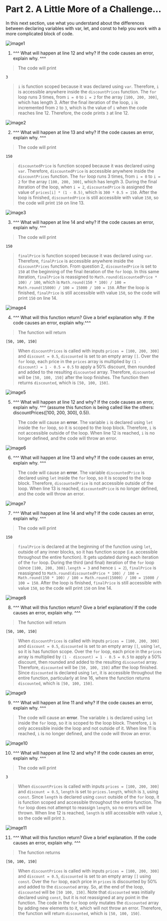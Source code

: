 # Part 2. A Little More of a Challenge...

In this next section, use what you understand about the differences between declaring variables with var, let, and const to help you work with a more complicated block of code.

![image1](images_pt2/image1.png)

1. ^^^ What will happen at line 12 and why? If the code causes an error, explain why. ^^^

> The code will print

```
3
```
> `i` is function scoped because it was declared using `var`. Therefore, `i` is accessible anywhere inside the `discountPrices` function. The `for` loop runs 3 times, from `i = 0` to `i = 2` for the array `[100, 200, 300]`, which has length 3. After the final iteration of the loop, `i` is incremented from `2` to `3`, which is the value of `i` when the code reaches line 12. Therefore, the code prints `3` at line 12.

![image2](images_pt2/image2.png)

2. ^^^ What will happen at line 13 and why? If the code causes an error, explain why. ^^^

> The code will print

```
150
```

> `discountedPrice` is function scoped because it was declared using `var`. Therefore, `discountedPrice` is accessible anywhere inside the `discountPrices` function. The `for` loop runs 3 times, from `i = 0` to `i = 2` for the array `[100, 200, 300]`, which has length 3. During the final iteration of the loop, when `i = 2`, `discountedPrice` is assigned the value of `prices[i] * (1 - 0.5)`, which is `300 * 0.5 = 150`. After the loop is finished, `discountedPrice` is still accessible with value `150`, so the code will print `150` on line 13.

![image3](images_pt2/image3.png)

3. ^^^ What will happen at line 14 and why? If the code causes an error, explain why. ^^^

> The code will print

```
150
```

> `finalPrice` is function scoped because it was declared using `var`.  Therefore, `finalPrice` is accessible anywhere inside the `discountPrices` function. From question 2, `discountedPrice` is set to `150` at the beginning of the final iteration of the `for` loop. In this same iteration, `finalPrice` is reassigned to `Math.round(discountedPrice * 100) / 100`, which is `Math.round(150 * 100) / 100 = Math.round(15000) / 100 = 15000 / 100 = 150`. After the loop is finished, `finalPrice` is still accessible with value `150`, so the code will print `150` on line 14.

![image4](images_pt2/image4.png)

4. ^^^ What will this function return? Give a brief explanation why. If the code causes an error, explain why.^^^

> The function will return

```
[50, 100, 150]
```

> When `discountPrices` is called with inputs `prices = [100, 200, 300]` and `discount = 0.5`, `discounted` is set to an empty array `[]`. Over the `for` loop, each price in the `prices` array is multiplied by `(1 - discount) = 1 - 0.5 = 0.5` to apply a 50% discount, then rounded and added to the resulting `discounted` array. Therefore, `discounted` will be `[50, 100, 150]` after the loop finishes. The function then returns `discounted`, which is `[50, 100, 150]`.

![image5](images_pt2/image5.png)

5. ^^^ What will happen at line 12 and why? If the code causes an error, explain why. ^^^ (assume this function is being called like the others: discountPrices([100, 200, 300], 0.5)).

> The code will cause an **error**. The variable `i` is declared using `let` inside the `for` loop, so it is scoped to the loop block. Therefore, `i` is not accessible outside of the loop. When line 12 is reached, `i` is no longer defined, and the code will throw an error.

![image6](images_pt2/image6.png)

6. ^^^ What will happen at line 13 and why? If the code causes an error, explain why. ^^^

> The code will cause an **error**. The variable `discountedPrice` is declared using `let` inside the `for` loop, so it is scoped to the loop block. Therefore, `discountedPrice` is not accessible outside of the loop. When line 13 is reached, `discountedPrice` is no longer defined, and the code will throw an error.

![image7](images_pt2/image7.png)

7. ^^^ What will happen at line 14 and why? If the code causes an error, explain why. ^^^

> The code will print

```
150
```

> `finalPrice` is declared at the beginning of the function using `let`, outside of any inner blocks, so it has function scope (i.e. accessible throughout the entire function). It gets updated during each iteration of the `for` loop. During the third (and final) iteration of the `for` loop (since `[100, 200, 300].length = 3` and hence `i = 2`), `finalPrice` is reassigned to `Math.round(discountedPrice * 100) / 100 = Math.round(150 * 100) / 100 = Math.round(15000) / 100 = 15000 / 100 = 150`. After the loop is finished, `finalPrice` is still accessible with value `150`, so the code will print `150` on line 14.

![image8](images_pt2/image8.png)

8. ^^^ What will this function return? Give a brief explanation/ If the code causes an error, explain why. ^^^

> The function will return

```
[50, 100, 150]
```

> When `discountPrices` is called with inputs `prices = [100, 200, 300]` and `discount = 0.5`, `discounted` is set to an empty array `[]`, using `let`, so it is has function scope. Over the `for` loop, each price in the `prices` array is multiplied by `(1 - discount) = 1 - 0.5 = 0.5` to apply a 50% discount, then rounded and added to the resulting `discounted` array. Therefore, `discounted` will be `[50, 100, 150]` after the loop finished. Since `discounted` is declared using `let`, it is accessible throughout the entire function, particularly at line 16, where the function returns `discounted`, which is `[50, 100, 150]`.

![image9](images_pt2/image9.png)

9. ^^^ What will happen at line 11 and why? If the code causes an error, explain why. ^^^

> The code will cause an **error**. The variable `i` is declared using `let` inside the `for` loop, so it is scoped to the loop block. Therefore, `i` is only accessible inside the loop and not outside of it. When line 11 is reached, `i` is no longer defined, and the code will throw an error.

![image10](images_pt2/image10.png)

10. ^^^ What will happen at line 12 and why? If the code causes an error, explain why. ^^^

> The code will print

```
3
```

> When `discountPrices` is called with inputs `prices = [100, 200, 300]` and `discount = 0.5`, `length` is set to `prices.length`, which is `3`, using `const`. Since `length` is declared using `const` outside of the `for` loop, it is function scoped and accessible throughout the entire function. The `for` loop does not attempt to reassign `length`, so no errors will be thrown. When line 12 is reached, `length` is still accessible with value `3`, so the code will print `3`.

![image11](images_pt2/image11.png)

11.  ^^^ What will this function return? Give a brief explanation. If the code causes an error, explain why. ^^^

> The function returns

```
[50, 100, 150]
```

> When `discountPrices` is called with inputs `prices = [100, 200, 300]` and `discount = 0.5`, `discounted` is set to an empty array `[]` using `const`. Over the `for` loop, each price in `prices` is discounted by 50% and added to the `discounted` array. So, at the end of the loop, `discounted` will be `[50 100, 150]`. Note that `discounted` was initially declared using `const`, but it is not reassigned at any point in the function. The code in the `for` loop only mutates the `discounted` array by adding new elements to it, which will not throw an error. Therefore, the function will return `discounted`, which is `[50, 100, 150]`.